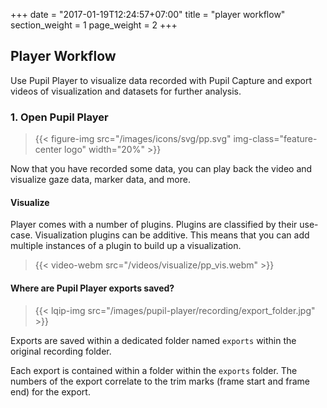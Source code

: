 +++
date = "2017-01-19T12:24:57+07:00"
title = "player workflow"
section_weight = 1
page_weight = 2
+++

## Player Workflow
Use Pupil Player to visualize data recorded with Pupil Capture and export videos of visualization and datasets for further analysis. 

### 1. Open Pupil Player

> {{< figure-img src="/images/icons/svg/pp.svg" img-class="feature-center logo" width="20%" >}}

Now that you have recorded some data, you can play back the video and visualize gaze data, marker data, and more.

#### Visualize

Player comes with a number of plugins. Plugins are classified by their use-case. Visualization plugins can be additive. This means that you can add multiple instances of a plugin to build up a visualization.

> {{< video-webm src="/videos/visualize/pp_vis.webm" >}}

#### Where are Pupil Player exports saved?

> {{< lqip-img src="/images/pupil-player/recording/export_folder.jpg" >}}

Exports are saved within a dedicated folder named `exports` within the original recording folder.

Each export is contained within a folder within the `exports` folder. The numbers of the export correlate to the trim marks (frame start and frame end) for the export.  
